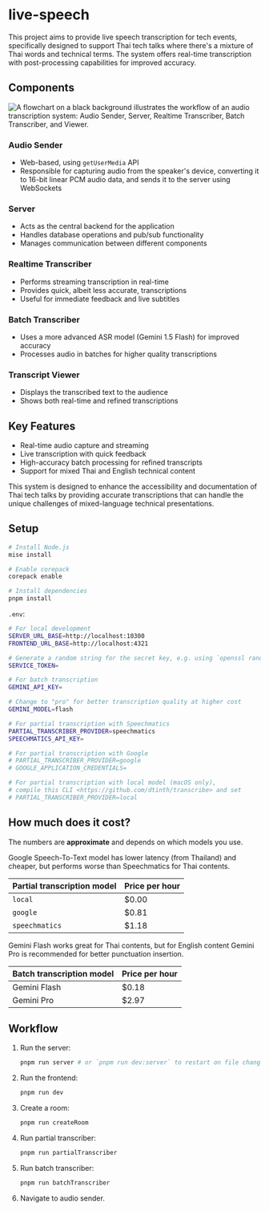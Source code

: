 # live-speech

This project aims to provide live speech transcription for tech events, specifically designed to support Thai tech talks where there's a mixture of Thai words and technical terms. The system offers real-time transcription with post-processing capabilities for improved accuracy.

## Components

![A flowchart on a black background illustrates the workflow of an audio transcription system: Audio Sender, Server, Realtime Transcriber, Batch Transcriber, and Viewer.](https://im.dt.in.th/ipfs/bafybeibhbdvrey26ieetdcjzf443quorx5xe4vjrf5rt6dit4ay3paitqq/image.webp)

### Audio Sender

- Web-based, using `getUserMedia` API
- Responsible for capturing audio from the speaker's device, converting it to 16-bit linear PCM audio data, and sends it to the server using WebSockets

### Server

- Acts as the central backend for the application
- Handles database operations and pub/sub functionality
- Manages communication between different components

### Realtime Transcriber

- Performs streaming transcription in real-time
- Provides quick, albeit less accurate, transcriptions
- Useful for immediate feedback and live subtitles

### Batch Transcriber

- Uses a more advanced ASR model (Gemini 1.5 Flash) for improved accuracy
- Processes audio in batches for higher quality transcriptions

### Transcript Viewer

- Displays the transcribed text to the audience
- Shows both real-time and refined transcriptions

## Key Features

- Real-time audio capture and streaming
- Live transcription with quick feedback
- High-accuracy batch processing for refined transcripts
- Support for mixed Thai and English technical content

This system is designed to enhance the accessibility and documentation of Thai tech talks by providing accurate transcriptions that can handle the unique challenges of mixed-language technical presentations.

## Setup

```sh
# Install Node.js
mise install

# Enable corepack
corepack enable

# Install dependencies
pnpm install
```

`.env`:

```sh
# For local development
SERVER_URL_BASE=http://localhost:10300
FRONTEND_URL_BASE=http://localhost:4321

# Generate a random string for the secret key, e.g. using `openssl rand -hex 32`
SERVICE_TOKEN=

# For batch transcription
GEMINI_API_KEY=

# Change to "pro" for better transcription quality at higher cost
GEMINI_MODEL=flash

# For partial transcription with Speechmatics
PARTIAL_TRANSCRIBER_PROVIDER=speechmatics
SPEECHMATICS_API_KEY=

# For partial transcription with Google
# PARTIAL_TRANSCRIBER_PROVIDER=google
# GOOGLE_APPLICATION_CREDENTIALS=

# For partial transcription with local model (macOS only),
# compile this CLI <https://github.com/dtinth/transcribe> and set
# PARTIAL_TRANSCRIBER_PROVIDER=local
```

## How much does it cost?

The numbers are **approximate** and depends on which models you use.

Google Speech-To-Text model has lower latency (from Thailand) and cheaper, but performs worse than Speechmatics for Thai contents.

| Partial transcription model | Price per hour |
| --------------------------- | -------------- |
| `local`                     | $0.00          |
| `google`                    | $0.81          |
| `speechmatics`              | $1.18          |

Gemini Flash works great for Thai contents, but for English content Gemini Pro is recommended for better punctuation insertion.

| Batch transcription model | Price per hour |
| ------------------------- | -------------- |
| Gemini Flash              | $0.18          |
| Gemini Pro                | $2.97          |

## Workflow

1. Run the server:

   ```sh
   pnpm run server # or `pnpm run dev:server` to restart on file changes
   ```

2. Run the frontend:

   ```sh
   pnpm run dev
   ```

3. Create a room:

   ```sh
   pnpm run createRoom
   ```

4. Run partial transcriber:

   ```sh
   pnpm run partialTranscriber
   ```

5. Run batch transcriber:

   ```sh
   pnpm run batchTranscriber
   ```

6. Navigate to audio sender.
